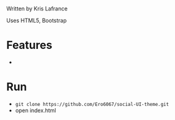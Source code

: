 # <README Template>

Written by Kris Lafrance

Uses HTML5, Bootstrap

# Features

-

# Run

- `git clone https://github.com/Ero6067/social-UI-theme.git`
- open index.html
